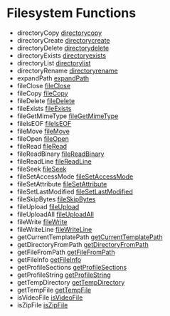 # Filesystem Functions

- directoryCopy [directorycopy](functions/directorycopy.md)
- directoryCreate [directorycreate](functions/directorycreate.md)
- directoryDelete [directorydelete](functions/directorydelete.md)
- directoryExists [directoryexists](functions/directoryexists.md)
- directoryList [directorylist](functions/directorylist.md)
- directoryRename [directoryrename](functions/directoryrename.md)
- expandPath [expandPath](functions/expandPath.md)
- fileClose [fileClose](functions/fileClose.md)
- fileCopy [fileCopy](functions/fileCopy.md)
- fileDelete [fileDelete](functions/fileDelete.md)
- fileExists [fileExists](functions/fileExists.md)
- fileGetMimeType [fileGetMimeType](functions/fileGetMimeType.md)
- fileIsEOF [fileIsEOF](functions/fileIsEOF.md)
- fileMove [fileMove](functions/fileMove.md)
- fileOpen [fileOpen](functions/fileOpen.md)
- fileRead [fileRead](functions/fileRead.md)
- fileReadBinary [fileReadBinary](functions/fileReadBinary.md)
- fileReadLine [fileReadLine](functions/fileReadLine.md)
- fileSeek [fileSeek](functions/fileSeek.md)
- fileSetAccessMode [fileSetAccessMode](functions/fileSetAccessMode.md)
- fileSetAttribute [fileSetAttribute](functions/fileSetAttribute.md)
- fileSetLastModified [fileSetLastModified](functions/fileSetLastModified.md)
- fileSkipBytes [fileSkipBytes](functions/fileSkipBytes.md)
- fileUpload [fileUpload](functions/fileUpload.md)
- fileUploadAll [fileUploadAll](functions/fileUploadAll.md)
- fileWrite [fileWrite](functions/fileWrite.md)
- fileWriteLine [fileWriteLine](functions/fileWriteLine.md)
- getCurrentTemplatePath [getCurrentTemplatePath](functions/getCurrentTemplatePath.md)
- getDirectoryFromPath [getDirectoryFromPath](functions/getDirectoryFromPath.md)
- getFileFromPath [getFileFromPath](functions/getFileFromPath.md)
- getFileInfo [getFileInfo](functions/getFileInfo.md)
- getProfileSections [getProfileSections](functions/getProfileSections.md)
- getProfileString [getProfileString](functions/getProfileString.md)
- getTempDirectory [getTempDirectory](functions/getTempDirectory.md)
- getTempFile [getTempFile](functions/getTempFile.md)
- isVideoFile [isVideoFile](functions/isVideoFile.md)
- isZipFile [isZipFile](functions/isZipFile.md)
